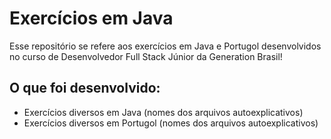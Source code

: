 # Exercícios em Java

Esse repositório se refere aos exercícios em Java e Portugol desenvolvidos no curso de Desenvolvedor Full Stack Júnior da Generation Brasil!

## O que foi desenvolvido: 
- Exercícios diversos em Java (nomes dos arquivos autoexplicativos)
- Exercícios diversos em Portugol (nomes dos arquivos autoexplicativos)



